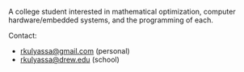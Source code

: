 A college student interested in mathematical optimization, computer hardware/embedded systems, and the programming of each.

Contact:
- rkulyassa@gmail.com (personal)
- rkulyassa@drew.edu (school)
